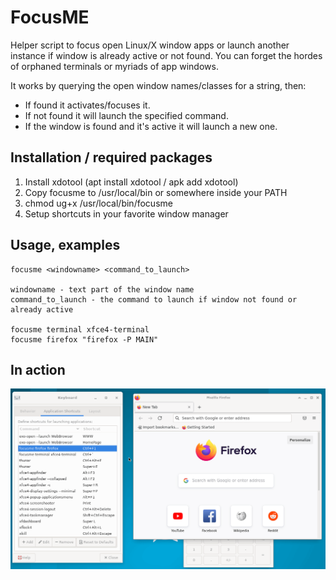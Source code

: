 # FocusME
Helper script to focus open Linux/X window apps or launch another instance if window is already active or not found. 
You can forget the hordes of orphaned terminals or myriads of app windows.

It works by querying the open window names/classes for a string, then:

- If found it activates/focuses it.
- If not found it will launch the specified command.
- If the window is found and it's active it will launch a new one.

## Installation / required packages
1. Install xdotool (apt install xdotool / apk add xdotool)
2. Copy focusme to /usr/local/bin or somewhere inside your PATH
3. chmod ug+x /usr/local/bin/focusme
4. Setup shortcuts in your favorite window manager

## Usage, examples
```
focusme <windowname> <command_to_launch>

windowname - text part of the window name
command_to_launch - the command to launch if window not found or already active

focusme terminal xfce4-terminal
focusme firefox "firefox -P MAIN"

```

## In action
![FocusME in action](https://raw.githubusercontent.com/dixflat/focusME/main/focusme_example.gif)
